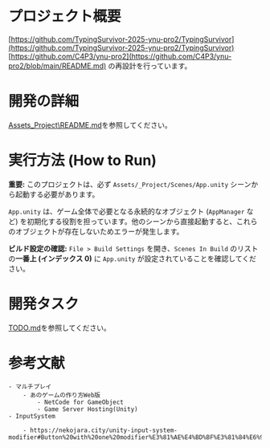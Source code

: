 # プロジェクト概要
[https://github.com/TypingSurvivor-2025-ynu-pro2/TypingSurvivor](https://github.com/TypingSurvivor-2025-ynu-pro2/TypingSurvivor)
[https://github.com/C4P3/ynu-pro2](https://github.com/C4P3/ynu-pro2/blob/main/README.md)
の再設計を行っています。

# 開発の詳細
[Assets\_Project\README.md](.\Assets\_Project\README.md)を参照してください。

# 実行方法 (How to Run)

**重要:** このプロジェクトは、必ず `Assets/_Project/Scenes/App.unity` シーンから起動する必要があります。

`App.unity` は、ゲーム全体で必要となる永続的なオブジェクト (`AppManager` など) を初期化する役割を担っています。他のシーンから直接起動すると、これらのオブジェクトが存在しないためエラーが発生します。

**ビルド設定の確認:**
`File > Build Settings` を開き、`Scenes In Build` のリストの**一番上 (インデックス 0)** に `App.unity` が設定されていることを確認してください。

# 開発タスク
[TODO.md](./TODO.md)を参照してください。

# 参考文献
    - マルチプレイ
        - あのゲームの作り方Web版
            - NetCode for GameObject
            - Game Server Hosting(Unity)
    - InputSystem

        - https://nekojara.city/unity-input-system-modifier#Button%20with%20one%20modifier%E3%81%AE%E4%BD%BF%E3%81%84%E6%96%B9
